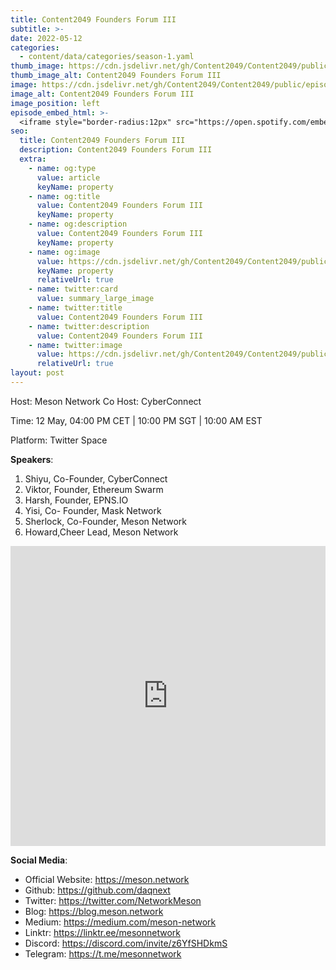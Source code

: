 ```yaml
---
title: Content2049 Founders Forum III
subtitle: >-
date: 2022-05-12
categories:
  - content/data/categories/season-1.yaml
thumb_image: https://cdn.jsdelivr.net/gh/Content2049/Content2049/public/episodes/Content2049-Founders-Forum-III.jpeg
thumb_image_alt: Content2049 Founders Forum III
image: https://cdn.jsdelivr.net/gh/Content2049/Content2049/public/episodes/Content2049-Founders-Forum-III.jpeg
image_alt: Content2049 Founders Forum III
image_position: left
episode_embed_html: >-
  <iframe style="border-radius:12px" src="https://open.spotify.com/embed/episode/14sEBAAJEurruAWTvJRYmh?utm_source=generator" width="100%" height="152" frameBorder="0" allowfullscreen="" allow="autoplay; clipboard-write; encrypted-media; fullscreen; picture-in-picture"></iframe>
seo:
  title: Content2049 Founders Forum III
  description: Content2049 Founders Forum III
  extra:
    - name: og:type
      value: article
      keyName: property
    - name: og:title
      value: Content2049 Founders Forum III
      keyName: property
    - name: og:description
      value: Content2049 Founders Forum III
      keyName: property
    - name: og:image
      value: https://cdn.jsdelivr.net/gh/Content2049/Content2049/public/episodes/Content2049-Founders-Forum-III.jpeg
      keyName: property
      relativeUrl: true
    - name: twitter:card
      value: summary_large_image
    - name: twitter:title
      value: Content2049 Founders Forum III
    - name: twitter:description
      value: Content2049 Founders Forum III
    - name: twitter:image
      value: https://cdn.jsdelivr.net/gh/Content2049/Content2049/public/episodes/Content2049-Founders-Forum-III.jpeg
      relativeUrl: true
layout: post
---
```


Host: Meson Network
Co Host: CyberConnect

Time: 12 May, 04:00 PM CET | 10:00 PM SGT | 10:00 AM EST

Platform: Twitter Space

**Speakers**:

1. Shiyu, Co-Founder, CyberConnect
2. Viktor, Founder, Ethereum Swarm
3. Harsh, Founder, EPNS.IO
4. Yisi, Co- Founder, Mask Network
5. Sherlock, Co-Founder, Meson Network
6. Howard,Cheer Lead, Meson Network

<iframe width="100%" height="480" src="https://www.youtube.com/embed/M8UdJvCTef8" title="YouTube video player" frameborder="0" allow="accelerometer; autoplay; clipboard-write; encrypted-media; gyroscope; picture-in-picture" allowfullscreen></iframe>

**Social Media**:

- Official Website: https://meson.network
- Github: https://github.com/daqnext
- Twitter: https://twitter.com/NetworkMeson
- Blog: https://blog.meson.network
- Medium: https://medium.com/meson-network
- Linktr: https://linktr.ee/mesonnetwork
- Discord: https://discord.com/invite/z6YfSHDkmS
- Telegram: https://t.me/mesonnetwork